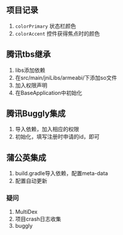 ## 项目记录
1. `colorPrimary` 状态栏颜色
2. `colorAccent` 控件获得焦点时的颜色

## 腾讯tbs继承
1. libs添加依赖
2. 在src/main/jniLibs/armeabi/下添加so文件
3. 加入权限声明
4. 在BaseApplication中初始化

## 腾讯Buggly集成
1. 导入依赖，加入相应的权限
2. 初始化，填写注册时申请的id，即可

## 蒲公英集成
1. build.gradle导入依赖，配置meta-data
2. 配置自动更新

### 疑问
1. MultiDex
2. 项目crash日志收集
3. buggly